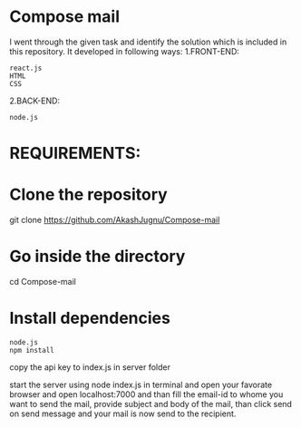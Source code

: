 # Compose mail

I went through the given task and identify the solution which is included in this repository.
It developed in following ways:
  1.FRONT-END:
    
    react.js
    HTML
    CSS
  
  2.BACK-END:
  
    node.js  
  
# REQUIREMENTS:
# Clone the repository
git clone https://github.com/AkashJugnu/Compose-mail

# Go inside the directory
cd Compose-mail

# Install dependencies
  
    node.js
    npm install
  
  copy the api key to index.js in server folder
  
  start the server using node index.js in terminal 
  and open your favorate browser and open localhost:7000
  and than fill the email-id to whome you want to send the mail, provide subject and body of the mail, than click send on send   message and your mail is now send to the recipient.
